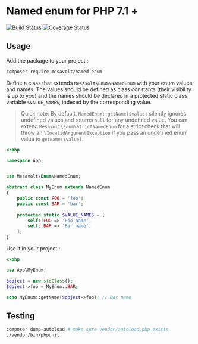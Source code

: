 # Named enum for PHP 7.1 +

[![Build Status](https://travis-ci.org/MesaVolt/NamedEnum.svg)](https://travis-ci.org/MesaVolt/NamedEnum)
[![Coverage Status](https://coveralls.io/repos/github/MesaVolt/NamedEnum/badge.svg)](https://coveralls.io/github/MesaVolt/NamedEnum)

## Usage

Add the package to your project :

```bash
composer require mesavolt/named-enum
```

Define a class that extends `Mesavolt\Enum\NamedEnum` with your enum values and names.
The values should be defined as class constants (their visibility is up to you) 
and the names should be declared in a protected static class variable `$VALUE_NAMES`,
indexed by the corresponding value.

> Quick note: By default, `NamedEnum::getName($value)` silently ignores undefined values and returns
> `null` for any undefined value. You can extend `Mesavolt\Enum\StrictNamedEnum`
> for a strict check that will throw an `\InvalidArgumentException` if you pass an undefined
> enum value to `getName($value)`.


```php
<?php

namespace App;


use Mesavolt\Enum\NamedEnum;

abstract class MyEnum extends NamedEnum
{
    public const FOO = 'foo';
    public const BAR = 'bar';
    
    protected static $VALUE_NAMES = [
        self::FOO => 'Foo name',
        self::BAR => 'Bar name',
    ];
}

```

Use it in your project :

```php
<?php

use App\MyEnum;

$object = new stdClass();
$object->foo = MyEnum::BAR;

echo MyEnum::getName($object->foo); // Bar name
```

## Testing

```bash
composer dump-autoload # make sure vendor/autoload.php exists
./vendor/bin/phpunit
```
